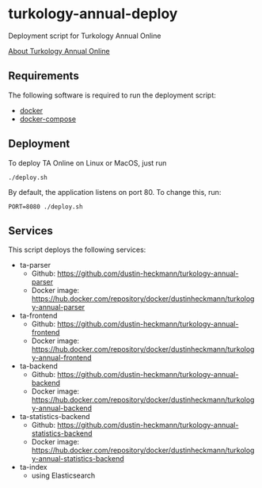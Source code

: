 # turkology-annual-deploy

Deployment script for Turkology Annual Online

[About Turkology Annual Online](http://www.asia-europe.uni-heidelberg.de/en/research/heidelberg-research-architecture/projects/turkology-annual.html)

## Requirements

The following software is required to run the deployment script:

- [docker](https://docs.docker.com)
- [docker-compose](https://docs.docker.com/compose/)

## Deployment

To deploy TA Online on Linux or MacOS, just run

```
./deploy.sh
```

By default, the application listens on port 80.
To change this, run:

```
PORT=8080 ./deploy.sh
```

## Services

This script deploys the following services:

- ta-parser
  - Github: https://github.com/dustin-heckmann/turkology-annual-parser
  - Docker image: https://hub.docker.com/repository/docker/dustinheckmann/turkology-annual-parser
- ta-frontend
  - Github: https://github.com/dustin-heckmann/turkology-annual-frontend
  - Docker image: https://hub.docker.com/repository/docker/dustinheckmann/turkology-annual-frontend
- ta-backend
  - Github: https://github.com/dustin-heckmann/turkology-annual-backend
  - Docker image: https://hub.docker.com/repository/docker/dustinheckmann/turkology-annual-backend
- ta-statistics-backend
  - Github: https://github.com/dustin-heckmann/turkology-annual-statistics-backend
  - Docker image: https://hub.docker.com/repository/docker/dustinheckmann/turkology-annual-statistics-backend
- ta-index
  - using Elasticsearch
